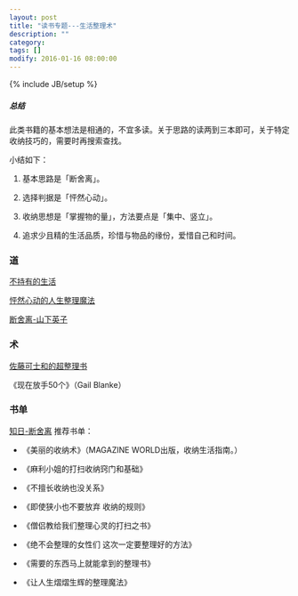 ```yaml
---
layout: post
title: "读书专题---生活整理术"
description: ""
category: 
tags: []
modify: 2016-01-16 08:00:00
---
```

{% include JB/setup %}

##### 总结

此类书籍的基本想法是相通的，不宜多读。关于思路的读两到三本即可，关于特定收纳技巧的，需要时再搜索查找。

小结如下：

1. 基本思路是「断舍离」。

2. 选择判据是「怦然心动」。

3. 收纳思想是「掌握物的量」，方法要点是「集中、竖立」。

4. 追求少且精的生活品质，珍惜与物品的缘份，爱惜自己和时间。


### 道

[不持有的生活](https://www.evernote.com/l/ADCJlAk5oqtFTapqkPuESH3cEqxSIg_ZbLs)

[怦然心动的人生整理魔法](https://www.evernote.com/l/ADC9QXy54FhDY5EFoxRfPBoo_vjOdfhukFg)

[断舍离-山下英子](https://www.evernote.com/l/ADD4PYXSzrtKVZAzAV2ngP4Z4SIgyKGL-Dc)


### 术

[佐藤可士和的超整理书](https://www.evernote.com/l/ADA6yVhiw5FNooJMNNcoVESJQl8laT8gt8o)

《现在放手50个》（Gail Blanke）


### 书单 

[知日-断舍离](https://www.evernote.com/l/ADAAaa80dm5LmLj-fQG5JXrGnu6ekmMR56c) 推荐书单： 

- 《美丽的收纳术》（MAGAZINE WORLD出版，收纳生活指南。）

- 《麻利小姐的打扫收纳窍门和基础》

- 《不擅长收纳也没关系》

- 《即使狭小也不要放弃 收纳的规则》

- 《僧侣教给我们整理心灵的打扫之书》

- 《绝不会整理的女性们 这次一定要整理好的方法》

- 《需要的东西马上就能拿到的整理书》

- 《让人生熠熠生辉的整理魔法》
